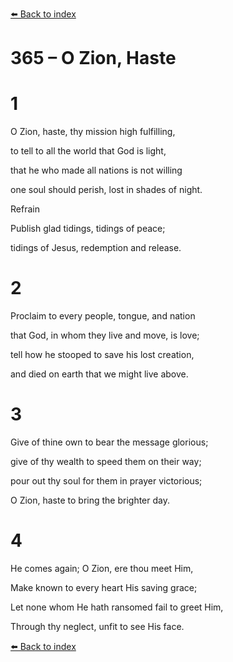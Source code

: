 [⬅️ Back to index](../README.md)

# 365 – O Zion, Haste





# 1

O Zion, haste, thy mission high fulfilling,

to tell to all the world that God is light,

that he who made all nations is not willing

one soul should perish, lost in shades of night.



Refrain

Publish glad tidings, tidings of peace;

tidings of Jesus, redemption and release.



# 2

Proclaim to every people, tongue, and nation

that God, in whom they live and move, is love;

tell how he stooped to save his lost creation,

and died on earth that we might live above.



# 3

Give of thine own to bear the message glorious;

give of thy wealth to speed them on their way;

pour out thy soul for them in prayer victorious;

O Zion, haste to bring the brighter day.



# 4

He comes again; O Zion, ere thou meet Him,

Make known to every heart His saving grace;

Let none whom He hath ransomed fail to greet Him,

Through thy neglect, unfit to see His face.

[⬅️ Back to index](../README.md)
